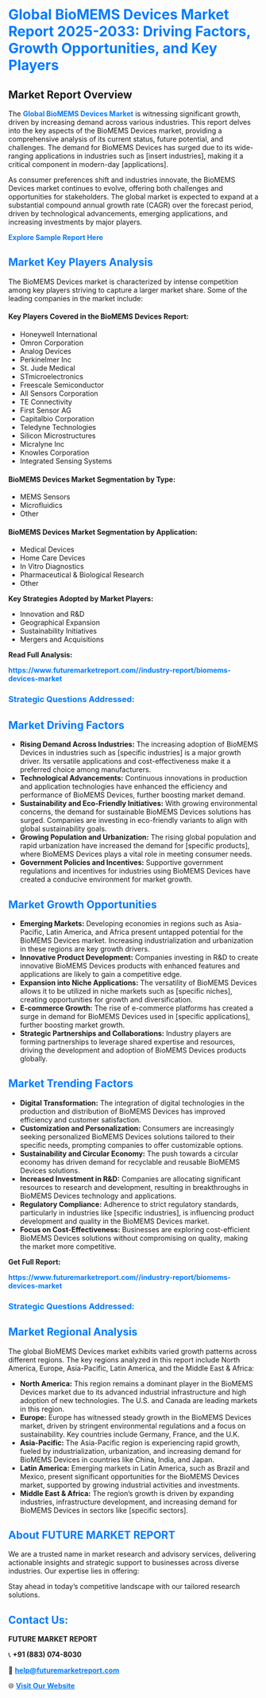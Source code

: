 <h1 style="color: #007BFF;">Global BioMEMS Devices Market Report 2025-2033: Driving Factors, Growth Opportunities, and Key Players</h1>

<section id="overview">
<h2>Market Report Overview</h2>
<p>The <a href="https://www.futuremarketreport.com//industry-report/biomems-devices-market" style="color: #007BFF; text-decoration: none;"><strong>Global BioMEMS Devices Market</strong></a> is witnessing significant growth, driven by increasing demand across various industries. This report delves into the key aspects of the BioMEMS Devices market, providing a comprehensive analysis of its current status, future potential, and challenges. The demand for BioMEMS Devices has surged due to its wide-ranging applications in industries such as [insert industries], making it a critical component in modern-day [applications].</p>
<p>As consumer preferences shift and industries innovate, the BioMEMS Devices market continues to evolve, offering both challenges and opportunities for stakeholders. The global market is expected to expand at a substantial compound annual growth rate (CAGR) over the forecast period, driven by technological advancements, emerging applications, and increasing investments by major players.</p>
</section>

<section id="overview">
<p><a href="https://www.futuremarketreport.com//request-sample/reportId=86554" style="color: #007BFF; text-decoration: none;"><strong>Explore Sample Report Here</strong></a></p>
</section>

<section id="key-players">
<h2 style="color: #007BFF;">Market Key Players Analysis</h2>
<p>The BioMEMS Devices market is characterized by intense competition among key players striving to capture a larger market share. Some of the leading companies in the market include:</p>
<h4>Key Players Covered in the BioMEMS Devices Report:</h4>
<ul><li>Honeywell International</li><li>Omron Corporation</li><li>Analog Devices</li><li>Perkinelmer Inc</li><li>St. Jude Medical</li><li>STmicroelectronics</li><li>Freescale Semiconductor</li><li>All Sensors Corporation</li><li>TE Connectivity</li><li>First Sensor AG</li><li>Capitalbio Corporation</li><li>Teledyne Technologies</li><li>Silicon Microstructures</li><li>Micralyne Inc</li><li>Knowles Corporation</li><li>Integrated Sensing Systems</li></ul>
<h4>BioMEMS Devices Market Segmentation by Type:</h4>
<ul><li>MEMS Sensors</li><li>Microfluidics</li><li>Other</li></ul>

<h4>BioMEMS Devices Market Segmentation by Application:</h4>
<ul><li>Medical Devices</li><li>Home Care Devices</li><li>In Vitro Diagnostics</li><li>Pharmaceutical &amp; Biological Research</li><li>Other</li></ul>
<p><strong>Key Strategies Adopted by Market Players:</strong></p>
<ul>
<li>Innovation and R&D</li>
<li>Geographical Expansion</li>
<li>Sustainability Initiatives</li>
<li>Mergers and Acquisitions</li>
</ul>
</section>

<section>
<p><strong>Read Full Analysis: </strong></p><a href="https://www.futuremarketreport.com//industry-report/biomems-devices-market" style="color: #007BFF; text-decoration: none;"><strong>https://www.futuremarketreport.com//industry-report/biomems-devices-market</strong></a>
<h3 style="color: #007BFF;">Strategic Questions Addressed:</h3>
</section>

<section id="driving-factors">
<h2 style="color: #007BFF;">Market Driving Factors</h2>
<ul>
<li><strong>Rising Demand Across Industries:</strong> The increasing adoption of BioMEMS Devices in industries such as [specific industries] is a major growth driver. Its versatile applications and cost-effectiveness make it a preferred choice among manufacturers.</li>
<li><strong>Technological Advancements:</strong> Continuous innovations in production and application technologies have enhanced the efficiency and performance of BioMEMS Devices, further boosting market demand.</li>
<li><strong>Sustainability and Eco-Friendly Initiatives:</strong> With growing environmental concerns, the demand for sustainable BioMEMS Devices solutions has surged. Companies are investing in eco-friendly variants to align with global sustainability goals.</li>
<li><strong>Growing Population and Urbanization:</strong> The rising global population and rapid urbanization have increased the demand for [specific products], where BioMEMS Devices plays a vital role in meeting consumer needs.</li>
<li><strong>Government Policies and Incentives:</strong> Supportive government regulations and incentives for industries using BioMEMS Devices have created a conducive environment for market growth.</li>
</ul>
</section>

<section id="growth-opportunities">
<h2 style="color: #007BFF;">Market Growth Opportunities</h2>
<ul>
<li><strong>Emerging Markets:</strong> Developing economies in regions such as Asia-Pacific, Latin America, and Africa present untapped potential for the BioMEMS Devices market. Increasing industrialization and urbanization in these regions are key growth drivers.</li>
<li><strong>Innovative Product Development:</strong> Companies investing in R&D to create innovative BioMEMS Devices products with enhanced features and applications are likely to gain a competitive edge.</li>
<li><strong>Expansion into Niche Applications:</strong> The versatility of BioMEMS Devices allows it to be utilized in niche markets such as [specific niches], creating opportunities for growth and diversification.</li>
<li><strong>E-commerce Growth:</strong> The rise of e-commerce platforms has created a surge in demand for BioMEMS Devices used in [specific applications], further boosting market growth.</li>
<li><strong>Strategic Partnerships and Collaborations:</strong> Industry players are forming partnerships to leverage shared expertise and resources, driving the development and adoption of BioMEMS Devices products globally.</li>
</ul>
</section>

<section id="trending-factors">
<h2 style="color: #007BFF;">Market Trending Factors</h2>
<ul>
<li><strong>Digital Transformation:</strong> The integration of digital technologies in the production and distribution of BioMEMS Devices has improved efficiency and customer satisfaction.</li>
<li><strong>Customization and Personalization:</strong> Consumers are increasingly seeking personalized BioMEMS Devices solutions tailored to their specific needs, prompting companies to offer customizable options.</li>
<li><strong>Sustainability and Circular Economy:</strong> The push towards a circular economy has driven demand for recyclable and reusable BioMEMS Devices solutions.</li>
<li><strong>Increased Investment in R&D:</strong> Companies are allocating significant resources to research and development, resulting in breakthroughs in BioMEMS Devices technology and applications.</li>
<li><strong>Regulatory Compliance:</strong> Adherence to strict regulatory standards, particularly in industries like [specific industries], is influencing product development and quality in the BioMEMS Devices market.</li>
<li><strong>Focus on Cost-Effectiveness:</strong> Businesses are exploring cost-efficient BioMEMS Devices solutions without compromising on quality, making the market more competitive.</li>
</ul>
</section>

<section>
<p><strong>Get Full Report: </strong></p><a href="https://www.futuremarketreport.com//industry-report/biomems-devices-market" style="color: #007BFF; text-decoration: none;"><strong>https://www.futuremarketreport.com//industry-report/biomems-devices-market</strong></a>
<h3 style="color: #007BFF;">Strategic Questions Addressed:</h3>
</section>


<section id="regional-analysis">
<h2 style="color: #007BFF;">Market Regional Analysis</h2>
<p>The global BioMEMS Devices market exhibits varied growth patterns across different regions. The key regions analyzed in this report include North America, Europe, Asia-Pacific, Latin America, and the Middle East & Africa:</p>
<ul>
<li><strong>North America:</strong> This region remains a dominant player in the BioMEMS Devices market due to its advanced industrial infrastructure and high adoption of new technologies. The U.S. and Canada are leading markets in this region.</li>
<li><strong>Europe:</strong> Europe has witnessed steady growth in the BioMEMS Devices market, driven by stringent environmental regulations and a focus on sustainability. Key countries include Germany, France, and the U.K.</li>
<li><strong>Asia-Pacific:</strong> The Asia-Pacific region is experiencing rapid growth, fueled by industrialization, urbanization, and increasing demand for BioMEMS Devices in countries like China, India, and Japan.</li>
<li><strong>Latin America:</strong> Emerging markets in Latin America, such as Brazil and Mexico, present significant opportunities for the BioMEMS Devices market, supported by growing industrial activities and investments.</li>
<li><strong>Middle East & Africa:</strong> The region’s growth is driven by expanding industries, infrastructure development, and increasing demand for BioMEMS Devices in sectors like [specific sectors].</li>
</ul>
</section>

<footer>
<h2 style="color: #007BFF;">About FUTURE MARKET REPORT</h2>
<p>We are a trusted name in market research and advisory services, delivering actionable insights and strategic support to businesses across diverse industries. Our expertise lies in offering:</p>

<p>Stay ahead in today’s competitive landscape with our tailored research solutions.</p>

<h2 style="color: #007BFF;">Contact Us:</h2>
<p><strong>FUTURE MARKET REPORT</strong></p>
<p>📞 <strong>+91 (883) 074-8030</strong></p>
<p>📧 <strong><a href="mailto:help@futuremarketreport.com" style="color: #007BFF;">help@futuremarketreport.com</a></strong></p>
<p>🌐 <strong><a href="https://www.futuremarketreport.com/" style="color: #007BFF;">Visit Our Website</a></strong></p>
</footer>